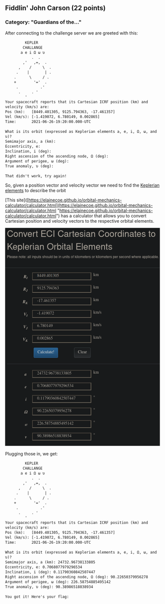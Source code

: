 ## Fiddlin' John Carson (22 points)
### Category: "Guardians of the…"

After connecting to the challenge server we are greeted with this:
```
         KEPLER        
        CHALLANGE      
       a e i Ω ω υ     
            .  .       
        ,'   ,=,  .    
      ,    /     \  .  
     .    |       | .  
    .      \     / .   
    +        '='  .    
     .          .'     
      .     . '        
         '             
Your spacecraft reports that its Cartesian ICRF position (km) and velocity (km/s) are:
Pos (km):   [8449.401305, 9125.794363, -17.461357]
Vel (km/s): [-1.419072, 6.780149, 0.002865]
Time:       2021-06-26-19:20:00.000-UTC

What is its orbit (expressed as Keplerian elements a, e, i, Ω, ω, and υ)?
Semimajor axis, a (km): 
Eccentricity, e: 
Inclination, i (deg): 
Right ascension of the ascending node, Ω (deg): 
Argument of perigee, ω (deg): 
True anomaly, υ (deg): 

That didn't work, try again!
```

So, given a position vector and velocity vector we need to find the [Keplerian elements](https://en.wikipedia.org/wiki/Orbital_elements) to describe the orbit

[This site]([https://elainecoe.github.io/orbital-mechanics-calculator/calculator.html](https://elainecoe.github.io/orbital-mechanics-calculator/calculator.html "https://elainecoe.github.io/orbital-mechanics-calculator/calculator.html") has a calculator that allows you to convert Cartesian position and velocity vectors to the respective orbital elements.

![keplerian](images/keplerian.png "Keplerian elements")

Plugging those in, we get:

```
         KEPLER        
        CHALLANGE      
       a e i Ω ω υ     
            .  .       
        ,'   ,=,  .    
      ,    /     \  .  
     .    |       | .  
    .      \     / .   
    +        '='  .    
     .          .'     
      .     . '        
         '             
Your spacecraft reports that its Cartesian ICRF position (km) and velocity (km/s) are:
Pos (km):   [8449.401305, 9125.794363, -17.461357]
Vel (km/s): [-1.419072, 6.780149, 0.002865]
Time:       2021-06-26-19:20:00.000-UTC

What is its orbit (expressed as Keplerian elements a, e, i, Ω, ω, and υ)?
Semimajor axis, a (km): 24732.96738133805
Eccentricity, e: 0.7068077979296534
Inclination, i (deg): 0.11790360842507447
Right ascension of the ascending node, Ω (deg): 90.22650379956278
Argument of perigee, ω (deg): 226.58754885495142
True anomaly, υ (deg): 90.38986518838934

You got it! Here's your flag:
```
